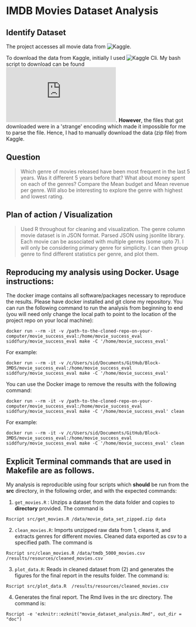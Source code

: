 
# IMDB Movies Dataset Analysis


## Identify Dataset

The project accesses all movie data from ![Kaggle](https://www.kaggle.com/tmdb/tmdb-movie-metadata/data).

To download the data from Kaggle, initially I used ![Kaggle Cli](https://github.com/floydwch/kaggle-cli). My bash script to download can be found ![here](https://github.com/sarora/movie_success_eval/blob/master/src/downloaddata.sh). **However**, the files that got downloaded were in a 'strange' encoding which made it impossible for me to parse the file. Hence, I had to manually download the data (zip file) from Kaggle.  

## Question

> Which genre of movies released have been most frequent in the last 5 years. Was it different 5 years before that? What about money spent on each of the genres? Compare the Mean budget and Mean revenue per genre. Will also be interesting to explore the genre with highest and lowest rating.

## Plan of action / Visualization

> Used R throughout for cleaning and visualization. The genre column movie dataset is in JSON format. Parsed JSON using jsonlite library. Each movie can be associated with multiple genres (some upto 7). I will only be considering primary genre for simplicity. I can then group genre to find different statistics per genre, and plot them.

## Reproducing my analysis using Docker. Usage instructions:

The docker image contains all software/packages
necessary to reproduce the results. Please have docker installed and git clone my repository. You can run the following command to run the analysis from beginning to end (you will need only change the local path <local-path-to-project-repository> to point to the location of the project repo on your local machine):


`docker run --rm -it -v /path-to-the-cloned-repo-on-your-computer/movie_success_eval:/home/movie_success_eval siddfury/movie_success_eval make -C '/home/movie_success_eval'`


For example:

`docker run --rm -it -v /c/Users/sid/Documents/GitHub/Block-3MDS/movie_success_eval:/home/movie_success_eval siddfury/movie_success_eval make -C '/home/movie_success_eval'`


You can use the Docker image to remove the results with the following command:

`docker run --rm -it -v /path-to-the-cloned-repo-on-your-computer/movie_success_eval:/home/movie_success_eval siddfury/movie_success_eval make -C '/home/movie_success_eval' clean`

For example:

`docker run --rm -it -v /c/Users/sid/Documents/GitHub/Block-3MDS/movie_success_eval:/home/movie_success_eval siddfury/movie_success_eval make -C '/home/movie_success_eval' clean`


## Explicit Terminal commands that are used in Makefile are as follows.

My analysis is reproducible using four scripts which **should** be run from the **src** directory, in the following order, and with the expected commands:

1. `get_movies.R` : Unzips a dataset from the data folder and copies to **directory** provided. The command is

  `Rscript src/get_movies.R /data/movie_data_set_zipped.zip data`


2. `clean_movies.R`: Imports unzipped raw data from 1, cleans it, and extracts genres for different movies. Cleaned data exported as csv to a specified path. The command is

  `Rscript src/clean_movies.R /data/tmdb_5000_movies.csv  /results/resources/cleaned_movies.csv`


3. `plot_data.R`: Reads in cleaned dataset from (2) and generates the figures for the final report in the results folder. The command is:

`Rscript src/plot_data.R  /results/resources/cleaned_movies.csv`

4. Generates the final report. The Rmd lives in the src directory. The command is:

`Rscript -e 'ezknitr::ezknit("movie_dataset_analysis.Rmd", out_dir = "doc")`
